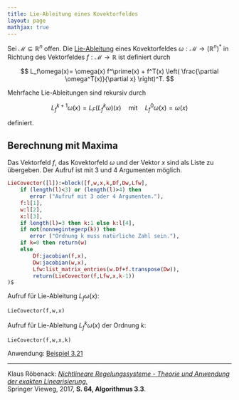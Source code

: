 ```yaml
---
title: Lie-Ableitung eines Kovektorfeldes
layout: page
mathjax: true
---
```


Sei $\mathcal{M}\subseteq\mathbb{R}^n$ offen. Die [Lie-Ableitung](https://de.wikipedia.org/wiki/Lie-Ableitung) eines Kovektorfeldes $\omega:\mathcal{M}\to(\mathbb{R}^n)^*$ in Richtung des Vektorfeldes $f:\mathcal{M}\to\mathbb{R}$ ist definiert durch

$$
 L_f\omega(x)=
 \omega(x) f^\prime(x) +
 f^T(x)
 \left(
  \frac{\partial \omega^T(x)}{\partial x}
 \right)^T.
$$

Mehrfache Lie-Ableitungen sind rekursiv durch

$$
L_f^{k+1} \omega(x)= 
L_F \left(L_f^k\omega\right)(x)
\quad\text{mit}\quad
L_f^0\omega(x)=\omega(x)
$$

definiert.

## Berechnung mit Maxima

Das Vektorfeld $f$, das Kovektorfeld $\omega$ und der Vektor $x$ sind als Liste zu übergeben. Der Aufruf ist mit 3 und 4 Argumenten möglich.

```maxima
LieCovector([l]):=block([f,w,x,k,Df,Dw,Lfw],
    if (length(l)<3) or (length(l)>4) then 
       error ("Aufruf mit 3 oder 4 Argumenten."),
    f:l[1],
    w:l[2],
    x:l[3],
    if length(l)=3 then k:1 else k:l[4],
    if not(nonnegintegerp(k)) then 
       error ("Ordnung k muss natürliche Zahl sein."),
    if k=0 then return(w)
    else 
        Df:jacobian(f,x),
        Dw:jacobian(w,x),
        Lfw:list_matrix_entries(w.Df+f.transpose(Dw)),
        return(LieCovector(f,Lfw,x,k-1))
)$
```

Aufruf für Lie-Ableitung $L_f\omega(x)$:

```
LieCovector(f,w,x)
```

Aufruf für Lie-Ableitung $L_f^k\omega(x)$ der Ordnung $k$:

```
LieCovector(f,w,x,k)
```

Anwendung: [Beispiel 3.21](../kap_3/beispiel3_21.md)

---

Klaus Röbenack:
[*Nichtlineare Regelungssysteme - Theorie und Anwendung der exakten Linearisierung.*](https://link.springer.com/book/10.1007/978-3-662-44091-9)   
Springer Vieweg, 2017, **S. 64, Algorithmus 3.3**.